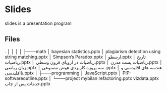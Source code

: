 # Slides
 slides is a presentation program


## Files

.
│ 
│ 
│ 
│ 
├───math
│       bayesian statistics.pptx
│       plagiarism detection using string matching.pptx
│       Simpson’s Paradox.pptx
│       ارسطو.pptx
│       تاریخ ریاضیات.pptx
│       رياضيات در اروپاي قرون وسطي.pptx
│       ریاضیات پست مدرن.pptx
│       زبان ریاضی.pptx
│       سه پروژه کاربردی هوش مصنوعی .pptx
│       هندسه های اقلیدسی و نااقلیدسی.pptx
│
├───programming
│       JavaScript.pptx
│       PIP-softwareoutline.pptx
│
└───project
        mybilan refactoring.pptx
        vizdata.pptx
        خدمات پس از چاپ.pptx
